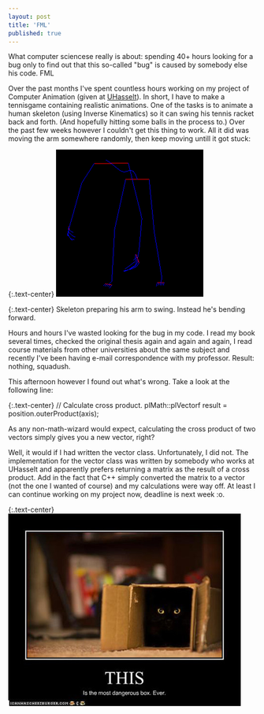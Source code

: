 ```yaml
---
layout: post
title: 'FML'
published: true
---
```


What computer sciencese really is about: spending 40+ hours looking for a bug only to find out that this so-called "bug" is caused by somebody else his code. FML

Over the past months I've spent countless hours working on my project of Computer Animation (given at [UHasselt](http://www.uhasselt.be)). In short, I have to make a tennisgame containing realistic animations. One of the tasks is to animate a human skeleton (using Inverse Kinematics) so it can swing his tennis racket back and forth. (And hopefully hitting some balls in the process to.) Over the past few weeks however I couldn't get this thing to work. All it did was moving the arm somewhere randomly, then keep moving untill it got stuck:

{:.text-center}
![Inverse kinematics](/uploads/2010/11/Inverse-Kinematics.png)

{:.text-center}
Skeleton preparing his arm to swing. Instead he's bending forward.

Hours and hours I've wasted looking for the bug in my code. I read my book several times, checked the original thesis again and again and again, I read course materials from other universities about the same subject and recently I've been having e-mail correspondence with my professor. Result: nothing, squadush.

This afternoon however I found out what's wrong. Take a look at the following line:

{:.text-center}
// Calculate cross product.
plMath::plVectorf result = position.outerProduct(axis);

As any non-math-wizard would expect, calculating the cross product of two vectors simply gives you a new vector, right?

Well, it would if I had written the vector class. Unfortunately, I did not. The implementation for the vector class was written by somebody who works at UHasselt and apparently prefers returning a matrix as the result of a cross product. Add in the fact that C++ simply converted the matrix to a vector (not the one I wanted of course) and my calculations were way off. At least I can continue working on my project now, deadline is next week :o.

{:.text-center}
![This is a black box](/uploads/2010/11/Black-Box.jpg)
